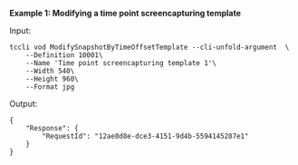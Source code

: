 **Example 1: Modifying a time point screencapturing template**



Input: 

```
tccli vod ModifySnapshotByTimeOffsetTemplate --cli-unfold-argument  \
    --Definition 10001\
    --Name 'Time point screencapturing template 1'\
    --Width 540\
    --Height 960\
    --Format jpg
```

Output: 
```
{
    "Response": {
        "RequestId": "12ae8d8e-dce3-4151-9d4b-5594145287e1"
    }
}
```

